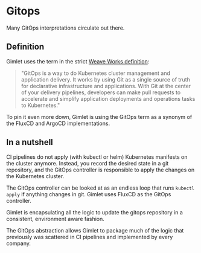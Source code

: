 # Gitops

Many GitOps interpretations circulate out there.

## Definition

Gimlet uses the term in the strict [Weave Works definition](https://www.weave.works/technologies/gitops/#what-is-gitops):

> "GitOps is a way to do Kubernetes cluster management and application delivery.  It works by using Git as a single source of truth for declarative infrastructure and applications. With Git at the center of your delivery pipelines, developers can make pull requests to accelerate and simplify application deployments and operations tasks to Kubernetes."

To pin it even more down, Gimlet is using the GitOps term as a synonym of the FluxCD and ArgoCD implementations.

## In a nutshell

CI pipelines do not apply (with kubectl or helm) Kubernetes manifests on the cluster anymore. Instead, you record the desired state in a git repository, 
and the GitOps controller is responsible to apply the changes on the Kubernetes cluster.

The GitOps controller can be looked at as an endless loop that runs `kubectl apply` if anything changes in git. Gimlet uses FluxCD as the GitOps controller.

Gimlet is encapsulating all the logic to update the gitops repository in a consistent, environment aware fashion.

The GitOps abstraction allows Gimlet to package much of the logic that previously was scattered in CI pipelines and implemented by every company.